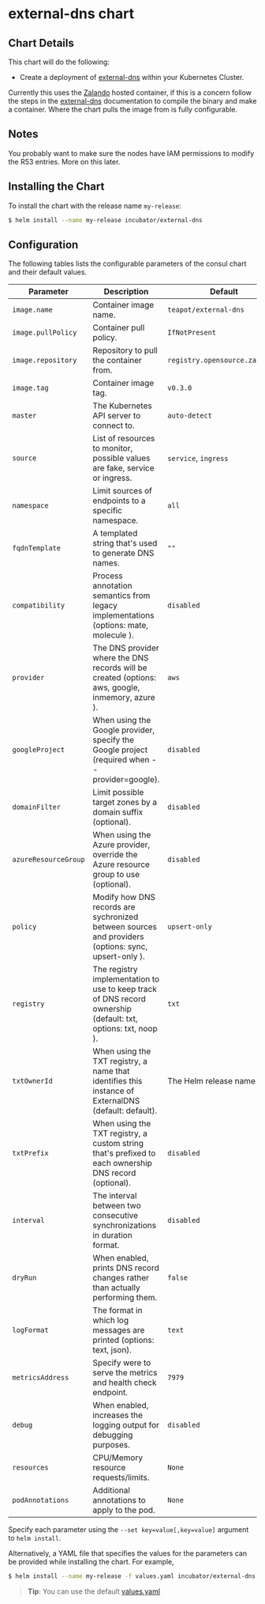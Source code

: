 # external-dns chart

## Chart Details

This chart will do the following:

* Create a deployment of [external-dns] within your Kubernetes Cluster.

Currently this uses the [Zalando] hosted container, if this is a concern follow the steps in the [external-dns] documentation to compile the binary and make a container. Where the chart pulls the image from is fully configurable.

## Notes

You probably want to make sure the nodes have IAM permissions to modify the R53 entries. More on this later.

## Installing the Chart

To install the chart with the release name `my-release`:

```bash
$ helm install --name my-release incubator/external-dns
```

## Configuration

The following tables lists the configurable parameters of the consul chart and their default values.


| Parameter              | Description                                                                                                   | Default                        |
| ---------------------- | ------------------------------------------------------------------------------------------------------------- | ------------------------------ |
| `image.name`           | Container image name.                                                                                         | `teapot/external-dns`          |
| `image.pullPolicy`     | Container pull policy.                                                                                        | `IfNotPresent`                 |
| `image.repository`     | Repository to pull the container from.                                                                        | `registry.opensource.zalan.do` |
| `image.tag`            | Container image tag.                                                                                          | `v0.3.0`                       |
| `master`               | The Kubernetes API server to connect to.                                                                      | `auto-detect`                  |
| `source`               | List of resources to monitor, possible values are fake, service or ingress.                                   | `service`, `ingress`           |
| `namespace`            | Limit sources of endpoints to a specific namespace.                                                           | `all`                          |
| `fqdnTemplate`         | A templated string that's used to generate DNS names.                                                         | `""`                           |
| `compatibility`        | Process annotation semantics from legacy implementations (options: mate, molecule ).                          | `disabled`                     |
| `provider`             | The DNS provider where the DNS records will be created (options: aws, google, inmemory, azure ).              | `aws`                          |
| `googleProject`        | When using the Google provider, specify the Google project (required when --provider=google).                 | `disabled`                     |
| `domainFilter`         | Limit possible target zones by a domain suffix (optional).                                                    | `disabled`                     |
| `azureResourceGroup`   | When using the Azure provider, override the Azure resource group to use (optional).                           | `disabled`                     |
| `policy`               | Modify how DNS records are sychronized between sources and providers (options: sync, upsert-only ).           | `upsert-only`                  |
| `registry`             | The registry implementation to use to keep track of DNS record ownership (default: txt, options: txt, noop ). | `txt`                          |
| `txtOwnerId`           | When using the TXT registry, a name that identifies this instance of ExternalDNS (default: default).          | The Helm release name          |
| `txtPrefix`            | When using the TXT registry, a custom string that's prefixed to each ownership DNS record (optional).         | `disabled`                     |
| `interval`             | The interval between two consecutive synchronizations in duration format.                                     | `disabled`                     |
| `dryRun`               | When enabled, prints DNS record changes rather than actually performing them.                                 | `false`                        |
| `logFormat`            | The format in which log messages are printed (options: text, json).                                           | `text`                         |
| `metricsAddress`       | Specify were to serve the metrics and health check endpoint.                                                  | `7979`                         |
| `debug`                | When enabled, increases the logging output for debugging purposes.                                            | `disabled`                     |
| `resources`            | CPU/Memory resource requests/limits.                                                                          | `None`                         |
| `podAnnotations`       | Additional annotations to apply to the pod.                                                                   | `None`                         |


Specify each parameter using the `--set key=value[,key=value]` argument to `helm install`.

Alternatively, a YAML file that specifies the values for the parameters can be provided while installing the chart. For example,

```bash
$ helm install --name my-release -f values.yaml incubator/external-dns
```

> **Tip**: You can use the default [values.yaml](values.yaml)

[external-dns]: https://github.com/kubernetes-incubator/external-dns
[Zalando]: https://zalando.github.io/
[getting-started]: https://github.com/kubernetes-incubator/external-dns/blob/master/README.md#getting-started
